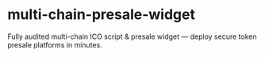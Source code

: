 # multi-chain-presale-widget
Fully audited multi-chain ICO script &amp; presale widget — deploy secure token presale platforms in minutes.
